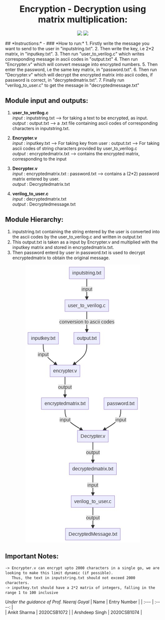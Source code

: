 # <center> **Encryption - Decryption using matrix multiplication:** </center>
<p align = "center">
<img src="https://img.shields.io/badge/Language-Verilog%20%26%20C-brightgreen">
<img src="https://img.shields.io/badge/Course%20Project-Digital%20Logic%20Design%20-orange"><br>
</p>
## *Instructions:*
   - ### *How to run:*
      1. Firstly write the message you want to send to the user in "inputstring.txt".
      2. Then write the key, i.e 2*2 matrix, in "inputkey.txt".
      3. Then run "user_to_verilog.c" which writes corresponding message in ascii codes in "output.txt"
      4. Then run "Encrypter.v" which will convert message into encrypted numbers.
      5. Then enter the password, i.e the same key matrix, in "password.txt".
      6. Then run "Decrypter.v" which will decrypt the encrypted matrix into ascii codes, if password is correct, in "decryptedmatrix.txt".
      7. Finally run "verilog_to_user.c" to get the message in "decryptedmessage.txt"

## Module input and outputs:
1. **user_to_verilog.c** <br>
    *input* : inputstring.txt --> for taking a text to be encrypted, as input.
    <br> *output* : output.txt --> a .txt file containing ascii codes of corresponding characters in inputstring.txt. 

2. **Encrypter.v** <br>
    *input*  : inputkey.txt  --> For taking key from user 
             : output.txt    --> For taking ascii codes of string characters provided by user_to_verilog.c 
    <br> *output*  : encryptedmatrix.txt --> contains the encrypted matrix, corresponding to the input  

3. **Decrypter.v** <br>
     *input* : encryptedmatrix.txt
            : password.txt --> contains a (2*2) password matrix entered by user.
   <br> *output* : Decryptedmatrix.txt 

3. **verilog_to_user.c** <br>
     *input* : decryptedmatrix.txt
   <br> *output* : Decryptedmessage.txt 

## Module Hierarchy:

1. inputstring.txt containing the string entered by the user is converted into the ascii codes by the user_to_verilog.c 
   and written in output.txt
2. This output.txt is taken as a input by Encrypter.v and multiplied with the inputkey matrix and stored in
   encryptedmatrix.txt.
3. Then password enterd by user in password.txt is used to decrypt encryptedmatrix to obtain the original
   message.

<p align="center">
  <img src="./text_files/Module_Hierarchy.jpg" />
</p>


## Important Notes:
    -> Encrypter.v can encrypt upto 2000 characters in a single go, we are looking to make this limit dynamic (if possible).
       Thus, the text in inputstring.txt should not exceed 2000 characters.
    -> inputkey.txt should have a 2*2 matrix of integers, falling in the range 1 to 100 inclusive

*Under the guidance of Prof. Neeraj Goyal*
| Name      | Entry Number | 
| :---        |    :----:   |  
| Ankit Sharma      | 2020CSB1072       | 
| Arshdeep Singh   | 2020CSB1074        | 


